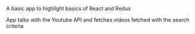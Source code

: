 A basic app to highlight basics of React and Redux

App talks with the Youtube API and fetches videos fetched with the search criteria
